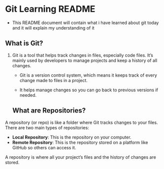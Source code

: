 # Git Learning README 
- This README document will contain what i have learned about git today and it will explain my understanding of it 






## What is Git?

1. Git is a tool that helps track changes in files, especially code files. It’s mainly used by developers to manage projects and keep a history of all changes.

    * Git is a version control system, which means it keeps track of every change made to files in a project.

    * It helps manage changes so you can go back to previous versions if needed.

    



    ## What are Repositories?


A repository (or repo) is like a folder where Git tracks changes to your files. There are two main types of repositories:

- **Local Repository**: This is the repository on your computer.
- **Remote Repository**: This is the repository stored on a platform like GitHub so others can access it.

A repository is where all your project’s files and the history of changes are stored.

<BR>




